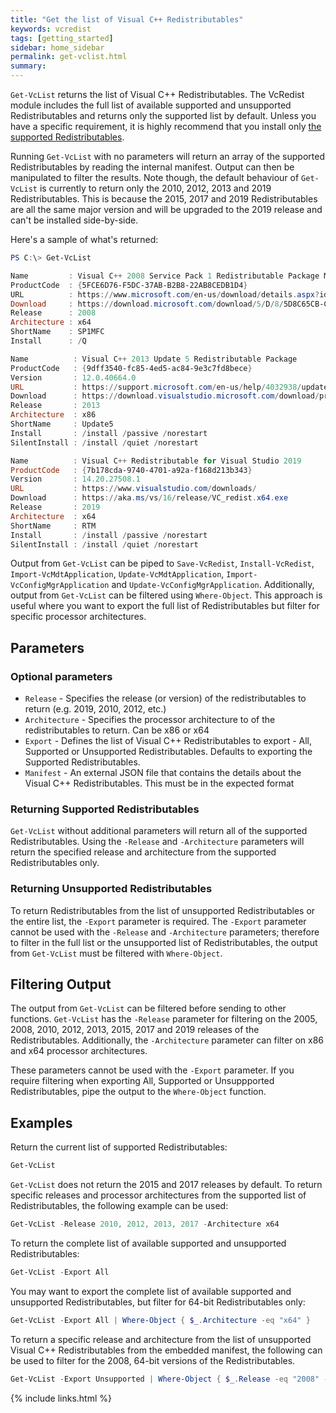 ```yaml
---
title: "Get the list of Visual C++ Redistributables"
keywords: vcredist
tags: [getting_started]
sidebar: home_sidebar
permalink: get-vclist.html
summary: 
---
```

`Get-VcList` returns the list of Visual C++ Redistributables. The VcRedist module includes the full list of available supported and unsupported  Redistributables and returns only the supported list by default. Unless you have a specific requirement, it is highly recommend that you install only [the supported Redistributables](https://support.microsoft.com/en-au/help/2977003/the-latest-supported-visual-c-downloads).

Running `Get-VcList` with no parameters will return an array of the supported Redistributables by reading the internal manifest. Output can then be manipulated to filter the results. Note though, the default behaviour of `Get-VcList` is currently to return only the 2010, 2012, 2013 and 2019 Redistributables. This is because the 2015, 2017 and 2019 Redistributables are all the same major version and will be upgraded to the 2019 release and can't be installed side-by-side.

Here's a sample of what's returned:

```powershell
PS C:\> Get-VcList

Name         : Visual C++ 2008 Service Pack 1 Redistributable Package MFC Security Update
ProductCode  : {5FCE6D76-F5DC-37AB-B2B8-22AB8CEDB1D4}
URL          : https://www.microsoft.com/en-us/download/details.aspx?id=26368
Download     : https://download.microsoft.com/download/5/D/8/5D8C65CB-C849-4025-8E95-C3966CAFD8AE/vcredist_x64.exe
Release      : 2008
Architecture : x64
ShortName    : SP1MFC
Install      : /Q

Name          : Visual C++ 2013 Update 5 Redistributable Package
ProductCode   : {9dff3540-fc85-4ed5-ac84-9e3c7fd8bece}
Version       : 12.0.40664.0
URL           : https://support.microsoft.com/en-us/help/4032938/update-for-visual-c-2013-redistributable-package
Download      : https://download.visualstudio.microsoft.com/download/pr/10912113/5da66ddebb0ad32ebd4b922fd82e8e25/vcredist_x86.exe
Release       : 2013
Architecture  : x86
ShortName     : Update5
Install       : /install /passive /norestart
SilentInstall : /install /quiet /norestart

Name          : Visual C++ Redistributable for Visual Studio 2019
ProductCode   : {7b178cda-9740-4701-a92a-f168d213b343}
Version       : 14.20.27508.1
URL           : https://www.visualstudio.com/downloads/
Download      : https://aka.ms/vs/16/release/VC_redist.x64.exe
Release       : 2019
Architecture  : x64
ShortName     : RTM
Install       : /install /passive /norestart
SilentInstall : /install /quiet /norestart
```

Output from `Get-VcList` can be piped to `Save-VcRedist`, `Install-VcRedist`, `Import-VcMdtApplication`, `Update-VcMdtApplication`, `Import-VcConfigMgrApplication` and `Update-VcConfigMgrApplication`. Additionally, output from `Get-VcList` can be filtered using `Where-Object`. This approach is useful where you want to export the full list of Redistributables but filter for specific processor architectures.

## Parameters

### Optional parameters

* `Release` - Specifies the release (or version) of the redistributables to return (e.g. 2019, 2010, 2012, etc.)
* `Architecture` - Specifies the processor architecture to of the redistributables to return. Can be x86 or x64
* `Export` - Defines the list of Visual C++ Redistributables to export - All, Supported or Unsupported Redistributables. Defaults to exporting the Supported Redistributables.
* `Manifest` - An external JSON file that contains the details about the Visual C++ Redistributables. This must be in the expected format

### Returning Supported Redistributables

`Get-VcList` without additional parameters will return all of the supported Redistributables. Using the `-Release` and `-Architecture` parameters will return the specified release and architecture from the supported Redistributables only.

### Returning Unsupported Redistributables

To return Redistributables from the list of unsupported Redistributables or the entire list, the `-Export` parameter is required. The `-Export` parameter cannot be used with the `-Release` and `-Architecture` parameters; therefore to filter in the full list or the unsupported list of Redistributables, the output from `Get-VcList` must be filtered with `Where-Object`.

## Filtering Output

The output from `Get-VcList` can be filtered before sending to other functions. `Get-VcList` has the `-Release` parameter for filtering on the 2005, 2008, 2010, 2012, 2013, 2015, 2017 and 2019 releases of the Redistributables. Additionally, the `-Architecture` parameter can filter on x86 and x64 processor architectures.

These parameters cannot be used with the `-Export` parameter. If you require filtering when exporting All, Supported or Unsuppported Redistributables, pipe the output to the `Where-Object` function.

## Examples

Return the current list of supported Redistributables:

```powershell
Get-VcList
```

`Get-VcList` does not return the 2015 and 2017 releases by default. To return specific releases and processor architectures from the supported list of Redistributables, the following example can be used:

```powershell
Get-VcList -Release 2010, 2012, 2013, 2017 -Architecture x64
```

To return the complete list of available supported and unsupported Redistributables:

```powershell
Get-VcList -Export All
```

You may want to export the complete list of available supported and unsupported Redistributables, but filter for 64-bit Redistributables only:

```powershell
Get-VcList -Export All | Where-Object { $_.Architecture -eq "x64" }
```

To return a specific release and architecture from the list of unsupported Visual C++ Redistributables from the embedded manifest, the following can be used to filter for the 2008, 64-bit versions of the Redistributables.

```powershell
Get-VcList -Export Unsupported | Where-Object { $_.Release -eq "2008" -and $_.Architecture -eq "x64" }
```

{% include links.html %}
